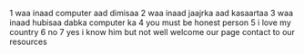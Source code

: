 1 waa inaad computer aad dimisaa 
2 waa inaad jaajrka aad kasaartaa 
3 waa inaad hubisaa dabka computer ka
4 you must be honest person
5 i love my country
6 no
7 yes i know him but not well
welcome our page contact to our resources
